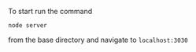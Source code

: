 To start run the command
```
node server
```
from the base directory and navigate to `localhost:3030`